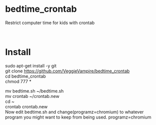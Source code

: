 # bedtime_crontab
Restrict computer time for kids with crontab

<br>



# Install 
sudo apt-get install -y git <br>
git clone https://github.com/VeggieVampire/bedtime_crontab <br>
cd bedtime_crontab <br>
chmod 777 * <br>

mv bedtime.sh ~/bedtime.sh <br>
mv crontab ~/crontab.new <br>
cd ~ <br>
crontab crontab.new <br>
Now edit bedtime.sh and change(programz=chromium) to whatever program you might want to keep from being used.
programz=chromium
